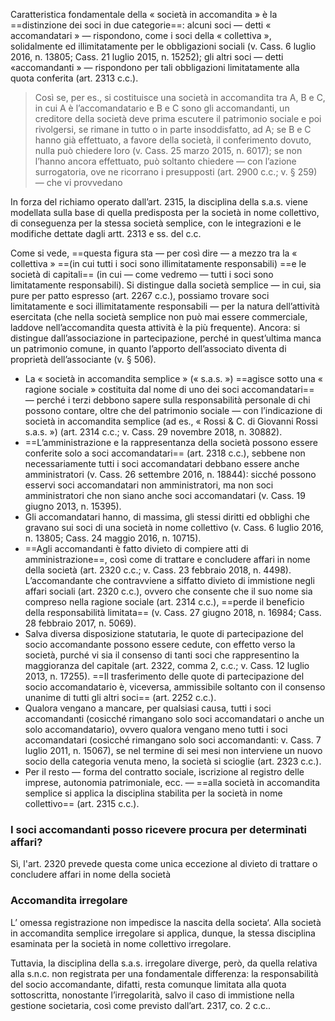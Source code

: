 Caratteristica fondamentale della « società in accomandita » è la ==distinzione dei soci in due categorie==: alcuni soci — detti « accomandatari » — rispondono, come i soci della « collettiva », solidalmente ed illimitatamente per le obbligazioni sociali (v. Cass. 6 luglio 2016, n. 13805; Cass. 21 luglio 2015, n. 15252); gli altri soci — detti «accomandanti » — rispondono per tali obbligazioni limitatamente alla quota conferita (art. 2313 c.c.).

>Così se, per es., si costituisce una società in accomandita tra A, B e C, in cui A è l’accomandatario e B e C sono gli accomandanti, un creditore della società deve prima escutere il patrimonio sociale e poi rivolgersi, se rimane in tutto o in parte insoddisfatto, ad A; se B e C hanno già effettuato, a favore della società, il conferimento dovuto, nulla può chiedere loro (v. Cass. 25 marzo 2015, n. 6017); se non l’hanno ancora effettuato, può soltanto chiedere — con l’azione surrogatoria, ove ne ricorrano i presupposti (art. 2900 c.c.; v. § 259) — che vi provvedano

In forza del richiamo operato dall’art. 2315, la disciplina della s.a.s. viene modellata sulla base di quella predisposta per la società in nome collettivo, di conseguenza per la stessa società semplice, con le integrazioni e le modifiche dettate dagli artt. 2313 e ss. del c.c.

Come si vede, ==questa figura sta — per così dire — a mezzo tra la « collettiva » ==(in cui tutti i soci sono illimitatamente responsabili) ==e le società di capitali== (in cui — come vedremo — tutti i soci sono limitatamente responsabili). 
Si distingue dalla società semplice — in cui, sia pure per patto espresso (art. 2267 c.c.), possiamo trovare soci limitatamente e soci illimitatamente responsabili — per la natura dell’attività esercitata (che nella società semplice non può mai essere commerciale, laddove nell’accomandita questa attività è la più frequente). 
Ancora: si distingue dall’associazione in partecipazione, perché in quest’ultima manca un patrimonio comune, in quanto l’apporto dell’associato diventa di proprietà dell’associante (v. § 506).

- La « società in accomandita semplice » (« s.a.s. ») ==agisce sotto una « ragione sociale » costituita dal nome di uno dei soci accomandatari== — perché i terzi debbono sapere sulla responsabilità personale di chi possono contare, oltre che del patrimonio sociale — con l’indicazione di società in accomandita semplice (ad es., « Rossi & C. di Giovanni Rossi s.a.s. ») (art. 2314 c.c.; v. Cass. 29 novembre 2018, n. 30882).
- ==L’amministrazione e la rappresentanza della società possono essere conferite solo a soci accomandatari== (art. 2318 c.c.), sebbene non necessariamente tutti i soci accomandatari debbano essere anche amministratori (v. Cass. 26 settembre 2016, n. 18844): sicché possono esservi soci accomandatari non amministratori, ma non soci amministratori che non siano anche soci accomandatari (v. Cass. 19 giugno 2013, n. 15395).
- Gli accomandatari hanno, di massima, gli stessi diritti ed obblighi che gravano sui soci di una società in nome collettivo (v. Cass. 6 luglio 2016, n. 13805; Cass. 24 maggio 2016, n. 10715).
- ==Agli accomandanti è fatto divieto di compiere atti di amministrazione==, così come di trattare e concludere affari in nome della società (art. 2320 c.c.; v. Cass. 23 febbraio 2018, n. 4498). L’accomandante che contravviene a siffatto divieto di immistione negli affari sociali (art. 2320 c.c.), ovvero che consente che il suo nome sia compreso nella ragione sociale (art. 2314 c.c.), ==perde il beneficio della responsabilità limitata== (v. Cass. 27 giugno 2018, n. 16984; Cass. 28 febbraio 2017, n. 5069).
- Salva diversa disposizione statutaria, le quote di partecipazione del socio accomandante possono essere cedute, con effetto verso la società, purché vi sia il consenso di tanti soci che rappresentino la maggioranza del capitale (art. 2322, comma 2, c.c.; v. Cass. 12 luglio 2013, n. 17255). ==Il trasferimento delle quote di partecipazione del socio accomandatario è, viceversa, ammissibile soltanto con il consenso unanime di tutti gli altri soci== (art. 2252 c.c.).
- Qualora vengano a mancare, per qualsiasi causa, tutti i soci accomandanti (cosicché rimangano solo soci accomandatari o anche un solo accomandatario), ovvero qualora vengano meno tutti i soci accomandatari (cosicché rimangano solo soci accomandanti: v. Cass. 7 luglio 2011, n. 15067), se nel termine di sei mesi non interviene un nuovo socio della categoria venuta meno, la società si scioglie (art. 2323 c.c.).
- Per il resto — forma del contratto sociale, iscrizione al registro delle imprese, autonomia patrimoniale, ecc. — ==alla società in accomandita semplice si applica la disciplina stabilita per la società in nome collettivo== (art. 2315 c.c.).

### I soci accomandanti posso ricevere procura per determinati affari?
Sì, l'art. 2320 prevede questa come unica eccezione al divieto di trattare o concludere affari in nome della società


### Accomandita irregolare
L’ omessa registrazione non impedisce la nascita della societa‘.
Alla società in accomandita semplice irregolare si applica, dunque, la stessa disciplina esaminata per la società in nome collettivo irregolare.

Tuttavia, la disciplina della s.a.s. irregolare diverge, però, da quella relativa alla s.n.c. non registrata per una fondamentale differenza: la responsabilità del socio  accomandante, difatti, resta comunque limitata alla quota sottoscritta, nonostante l’irregolarità, salvo il caso di immistione nella gestione societaria, così come previsto dall’art. 2317, co. 2 c.c..
